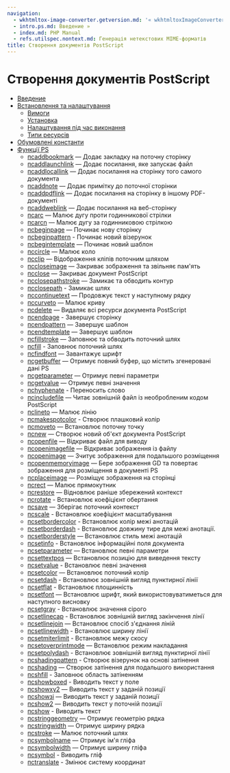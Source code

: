 ```yaml
---
navigation:
  - wkhtmltox-image-converter.getversion.md: '« wkhtmltoxImageConverter::getVersion'
  - intro.ps.md: Введение »
  - index.md: PHP Manual
  - refs.utilspec.nontext.md: Генерація нетекстових MIME-форматів
title: Створення документів PostScript
---
```

# Створення документів PostScript

-   [Введение](intro.ps.md)
-   [Встановлення та налаштування](ps.setup.md)
    -   [Вимоги](ps.requirements.md)
    -   [Установка](ps.installation.md)
    -   [Налаштування під час виконання](ps.configuration.md)
    -   [Типи ресурсів](ps.resources.md)
-   [Обумовлені константи](ps.constants.md)
-   [Функції PS](ref.ps.md)
    -   [псaddbookmark](function.ps-add-bookmark.md) — Додає закладку на поточну сторінку
    -   [псaddlaunchlink](function.ps-add-launchlink.md) — Додає посилання, яке запускає файл
    -   [псaddlocallink](function.ps-add-locallink.md) — Додає посилання на сторінку того самого документа
    -   [псaddnote](function.ps-add-note.md) — Додає примітку до поточної сторінки
    -   [псaddpdflink](function.ps-add-pdflink.md) — Додає посилання на сторінку в іншому PDF-документі
    -   [псaddweblink](function.ps-add-weblink.md) — Додає посилання на веб-сторінку
    -   [псarc](function.ps-arc.md) — Малює дугу проти годинникової стрілки
    -   [псarcn](function.ps-arcn.md) — Малює дугу за годинниковою стрілкою
    -   [псbeginpage](function.ps-begin-page.md) — Починає нову сторінку
    -   [псbeginpattern](function.ps-begin-pattern.md) - Починає новий візерунок
    -   [псbegintemplate](function.ps-begin-template.md) — Починає новий шаблон
    -   [псcircle](function.ps-circle.md) — Малює коло
    -   [псclip](function.ps-clip.md) — Відображення кліпів поточним шляхом
    -   [псcloseimage](function.ps-close-image.md) — Закриває зображення та звільняє пам'ять
    -   [псclose](function.ps-close.md) — Закриває документ PostScript
    -   [псclosepathstroke](function.ps-closepath-stroke.md) — Замикає та обводить контур
    -   [псclosepath](function.ps-closepath.md) - Замикає шлях
    -   [псcontinuetext](function.ps-continue-text.md) — Продовжує текст у наступному рядку
    -   [псcurveto](function.ps-curveto.md) — Малює криву
    -   [псdelete](function.ps-delete.md) — Видаляє всі ресурси документа PostScript
    -   [псendpage](function.ps-end-page.md) - Завершує сторінку
    -   [псendpattern](function.ps-end-pattern.md) — Завершує шаблон
    -   [псendtemplate](function.ps-end-template.md) — Завершує шаблон
    -   [псfillstroke](function.ps-fill-stroke.md) — Заповнює та обводить поточний шлях
    -   [псfill](function.ps-fill.md) - Заповнює поточний шлях
    -   [псfindfont](function.ps-findfont.md) — Завантажує шрифт
    -   [псgetbuffer](function.ps-get-buffer.md) — Отримує повний буфер, що містить згенеровані дані PS
    -   [псgetparameter](function.ps-get-parameter.md) — Отримує певні параметри
    -   [псgetvalue](function.ps-get-value.md) — Отримує певні значення
    -   [псhyphenate](function.ps-hyphenate.md) - Переносить слово
    -   [псincludefile](function.ps-include-file.md) — Читає зовнішній файл із необробленим кодом PostScript
    -   [псlineto](function.ps-lineto.md) — Малює лінію
    -   [псmakespotcolor](function.ps-makespotcolor.md) - Створює плашковий колір
    -   [псmoveto](function.ps-moveto.md) — Встановлює поточну точку
    -   [псnew](function.ps-new.md) — Створює новий об'єкт документа PostScript
    -   [псopenfile](function.ps-open-file.md) — Відкриває файл для виводу
    -   [псopenimagefile](function.ps-open-image-file.md) — Відкриває зображення із файлу
    -   [псopenimage](function.ps-open-image.md) — Зчитує зображення для подальшого розміщення
    -   [псopenmemoryimage](function.ps-open-memory-image.md) — Бере зображення GD та повертає зображення для розміщення в документі PS
    -   [псplaceimage](function.ps-place-image.md) — Розміщує зображення на сторінці
    -   [псrect](function.ps-rect.md) — Малює прямокутник
    -   [псrestore](function.ps-restore.md) — Відновлює раніше збережений контекст
    -   [псrotate](function.ps-rotate.md) - Встановлює коефіцієнт обертання
    -   [псsave](function.ps-save.md) — Зберігає поточний контекст
    -   [псscale](function.ps-scale.md) - Встановлює коефіцієнт масштабування
    -   [псsetbordercolor](function.ps-set-border-color.md) - Встановлює колір межі анотацій
    -   [псsetborderdash](function.ps-set-border-dash.md) - Встановлює довжину тире для межі анотації.
    -   [псsetborderstyle](function.ps-set-border-style.md) — Встановлює стиль межі анотацій
    -   [псsetinfo](function.ps-set-info.md) - Встановлює інформаційні поля документа
    -   [псsetparameter](function.ps-set-parameter.md) — Встановлює певні параметри
    -   [псsettextpos](function.ps-set-text-pos.md) — Встановлює позицію для виведення тексту
    -   [псsetvalue](function.ps-set-value.md) - Встановлює певні значення
    -   [псsetcolor](function.ps-setcolor.md) — Встановлює поточний колір
    -   [псsetdash](function.ps-setdash.md) - Встановлює зовнішній вигляд пунктирної лінії
    -   [псsetflat](function.ps-setflat.md) - Встановлює площинність
    -   [псsetfont](function.ps-setfont.md) — Встановлює шрифт, який використовуватиметься для наступного висновку
    -   [псsetgray](function.ps-setgray.md) - Встановлює значення сірого
    -   [псsetlinecap](function.ps-setlinecap.md) - Встановлює зовнішній вигляд закінчення лінії
    -   [псsetlinejoin](function.ps-setlinejoin.md) — Встановлює спосіб з'єднання ліній
    -   [псsetlinewidth](function.ps-setlinewidth.md) - Встановлює ширину лінії
    -   [псsetmiterlimit](function.ps-setmiterlimit.md) - Встановлює межу скосу
    -   [псsetoverprintmode](function.ps-setoverprintmode.md) — Встановлює режим накладання
    -   [псsetpolydash](function.ps-setpolydash.md) - Встановлює зовнішній вигляд пунктирної лінії
    -   [псshadingpattern](function.ps-shading-pattern.md) - Створює візерунок на основі затінення
    -   [псshading](function.ps-shading.md) — Створює затінення для подальшого використання
    -   [псshfill](function.ps-shfill.md) - Заповнює область затіненням
    -   [псshowboxed](function.ps-show-boxed.md) - Виводить текст у поле
    -   [псshowxy2](function.ps-show-xy2.md) — Виводить текст у заданій позиції
    -   [псshowзі](function.ps-show-xy.md) — Виводить текст у заданій позиції
    -   [псshow2](function.ps-show2.md) — Виводить текст у поточній позиції
    -   [псshow](function.ps-show.md) - Виводить текст
    -   [псstringgeometry](function.ps-string-geometry.md) — Отримує геометрію рядка
    -   [псstringwidth](function.ps-stringwidth.md) — Отримує ширину рядка
    -   [псstroke](function.ps-stroke.md) — Малює поточний шлях
    -   [псsymbolname](function.ps-symbol-name.md) — Отримує ім'я гліфа
    -   [псsymbolwidth](function.ps-symbol-width.md) — Отримує ширину гліфа
    -   [псsymbol](function.ps-symbol.md) - Виводить гліф
    -   [псtranslate](function.ps-translate.md) - Змінює систему координат
